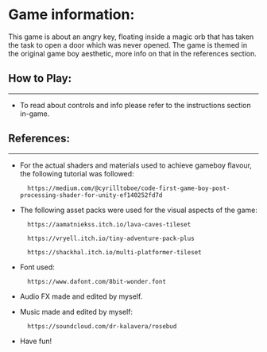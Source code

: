 <!-- Created by Karlo -->

# Game information:

This game is about an angry key, floating inside a magic orb that has taken the task to open a door which was never opened. The game is themed in the original game boy aesthetic, more info on that in the references section.


## How to Play:
------------

* To read about controls and info please refer to the instructions section in-game.

## References:
------------

* For the actual shaders and materials used to achieve gameboy flavour, the following tutorial was followed:

        https://medium.com/@cyrilltoboe/code-first-game-boy-post-processing-shader-for-unity-ef140252fd7d

* The following asset packs were used for the visual aspects of the game:

        https://aamatniekss.itch.io/lava-caves-tileset

        https://vryell.itch.io/tiny-adventure-pack-plus

        https://shackhal.itch.io/multi-platformer-tileset

* Font used:

        https://www.dafont.com/8bit-wonder.font 

* Audio FX made and edited by myself.
* Music made and edited by myself:
        
        https://soundcloud.com/dr-kalavera/rosebud

* Have fun!